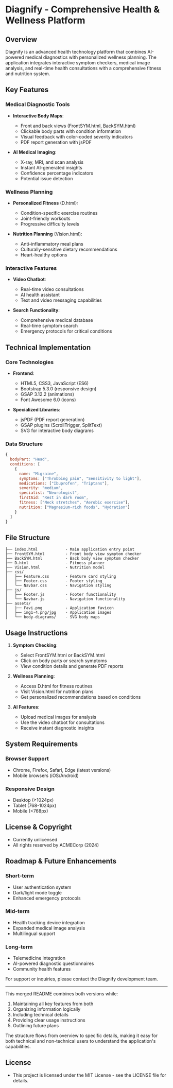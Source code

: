 # Diagnify - Comprehensive Health & Wellness Platform

## Overview
Diagnify is an advanced health technology platform that combines AI-powered medical diagnostics with personalized wellness planning. The application integrates interactive symptom checkers, medical image analysis, and real-time health consultations with a comprehensive fitness and nutrition system.

## Key Features

### Medical Diagnostic Tools
- **Interactive Body Maps**:
  - Front and back views (FrontSYM.html, BackSYM.html)
  - Clickable body parts with condition information
  - Visual feedback with color-coded severity indicators
  - PDF report generation with jsPDF

- **AI Medical Imaging**:
  - X-ray, MRI, and scan analysis
  - Instant AI-generated insights
  - Confidence percentage indicators
  - Potential issue detection

### Wellness Planning
- **Personalized Fitness** (D.html):
  - Condition-specific exercise routines
  - Joint-friendly workouts
  - Progressive difficulty levels

- **Nutrition Planning** (Vision.html):
  - Anti-inflammatory meal plans
  - Culturally-sensitive dietary recommendations
  - Heart-healthy options

### Interactive Features
- **Video Chatbot**:
  - Real-time video consultations
  - AI health assistant
  - Text and video messaging capabilities

- **Search Functionality**:
  - Comprehensive medical database
  - Real-time symptom search
  - Emergency protocols for critical conditions

## Technical Implementation

### Core Technologies
- **Frontend**:
  - HTML5, CSS3, JavaScript (ES6)
  - Bootstrap 5.3.0 (responsive design)
  - GSAP 3.12.2 (animations)
  - Font Awesome 6.0 (icons)

- **Specialized Libraries**:
  - jsPDF (PDF report generation)
  - GSAP plugins (ScrollTrigger, SplitText)
  - SVG for interactive body diagrams

### Data Structure
```javascript
{
  bodyPart: "Head",
  conditions: [
    {
      name: "Migraine",
      symptoms: ["Throbbing pain", "Sensitivity to light"],
      medications: ["Ibuprofen", "Triptans"],
      severity: "medium",
      specialist: "Neurologist",
      firstAid: "Rest in dark room",
      fitness: ["Neck stretches", "Aerobic exercise"],
      nutrition: ["Magnesium-rich foods", "Hydration"]
    }
  ]
}
```

## File Structure
```
├── index.html            - Main application entry point
├── FrontSYM.html         - Front body view symptom checker
├── BackSYM.html          - Back body view symptom checker
├── D.html                - Fitness planner
├── Vision.html           - Nutrition model
├── css/
│   ├── Feature.css       - Feature card styling
│   ├── Footer.css        - Footer styling
│   └── Navbar.css        - Navigation styling
├── js/
│   ├── Footer.js         - Footer functionality
│   └── Navbar.js         - Navigation functionality
├── assets/
│   ├── Favi.png          - Application favicon
│   ├── img1-4.png/jpg    - Application images
│   └── body-diagrams/    - SVG body maps
```

## Usage Instructions

1. **Symptom Checking**:
   - Select FrontSYM.html or BackSYM.html
   - Click on body parts or search symptoms
   - View condition details and generate PDF reports

2. **Wellness Planning**:
   - Access D.html for fitness routines
   - Visit Vision.html for nutrition plans
   - Get personalized recommendations based on conditions

3. **AI Features**:
   - Upload medical images for analysis
   - Use the video chatbot for consultations
   - Receive instant diagnostic insights

## System Requirements

### Browser Support
- Chrome, Firefox, Safari, Edge (latest versions)
- Mobile browsers (iOS/Android)

### Responsive Design
- Desktop (≥1024px)
- Tablet (768-1024px)
- Mobile (<768px)

## License & Copyright
- Currently unlicensed
- All rights reserved by ACMECorp (2024)

## Roadmap & Future Enhancements

### Short-term
- User authentication system
- Dark/light mode toggle
- Enhanced emergency protocols

### Mid-term
- Health tracking device integration
- Expanded medical image analysis
- Multilingual support

### Long-term
- Telemedicine integration
- AI-powered diagnostic questionnaires
- Community health features

For support or inquiries, please contact the Diagnify development team.

---

This merged README combines both versions while:
1. Maintaining all key features from both
2. Organizing information logically
3. Including technical details
4. Providing clear usage instructions
5. Outlining future plans

The structure flows from overview to specific details, making it easy for both technical and non-technical users to understand the application's capabilities.

## License

- This project is licensed under the MIT License - see the LICENSE file for details.

